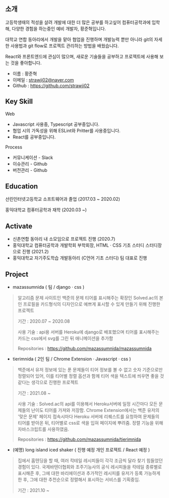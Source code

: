 ## 소개

고등학생때의 적성을 살려 개발에 대한 더 많은 공부를 하고싶어 컴퓨터공학과에 입학해, 다양한 경험을 하는중인 예비 개발자, 황준혁입니다. 

대학교 연합 동아리에서 개발을 맡아 협업을 진행하며 개발능력 뿐만 아니라 git의 자세한 사용법과 git flow로 프로젝트 관리하는 방법을 배웠습니다. 

React와 프론트엔드에 관심이 많으며, 새로운 기술들을 공부하고 프로젝트에 사용해 보는 것을 좋아합니다.

* 이름 : 황준혁
* 이메일 : strawji02@naver.com
* Github : https://github.com/strawji02

## Key Skill

Web

* Javascript 사용중, Typescript 공부중입니다.
* 협업 시의 가독성을 위해 ESLint와 Pritter를 사용중입니다.
* React를 공부중입니다.

Process

* 커뮤니케이션 - Slack
* 이슈관리 - Github
* 버전관리 - Github

## Education

선린인터넷고등학교 소프트웨어과 졸업 (2017.03 ~ 2020.02)

홍익대학교 컴퓨터공학과 재학 (2020.03 ~)

## Activate

* 신촌연합 동아리 내 소모임으로 프로젝트 진행 (2020.7)
* 홍익대학교 컴퓨터공학과 개발학회 부학회장, HTML · CSS 기초 스터디 스터디장으로 진행 (2021.2)
* 홍익대학교 자기주도학습 개발동아리 (C언어 기초 스터디) 팀 대표로 진행

## Project

* mazassumnida ( 팀 / django · css )

> 알고리즘 문제 사이트인 백준의 문제 티어를 표시해주는 확장인 Solved.ac의 본인 프로필을 카드형식의 디자인으로 예쁘게 표시할 수 있게 만들기 위해 진행한 프로젝트
>
> 기간 : 2020.07 ~ 2020.08
>
> 사용 기술 : api용 서버를 Heroku에 django로 배포했으며 티어를 표시해주는 카드는 css에서 svg를 그린 뒤 애니메이션을 추가함
>
> Repositories : https://github.com/mazassumnida/mazassumnida

* tierimnida ( 2인 팀 / Chrome Extension · Javascript · css )

> 백준에서 유저 정보에 있는 푼 문제들이 티어 정보를 볼 수 없고 숫자 기준으로만 정렬되어 있어, 이를 티어별 정렬 옵션과 함께 티어 색을 텍스트에 씌우면 좋을 것 같다는 생각으로 진행한 프로젝트
>
> 기간 : 2021.08 ~
>
> 사용 기술 : Solved.ac의 api를 이용해서 Heroku서버에 일정 시간마다 모든 문제들의 난이도 티어를 가져와 저장함. Chrome Extension에서는 백준 유저의 '맞은 문제' 페이지 접속시마다 Heroku 서버에 리퀘스트를 요청하여 문제들의 티어를 받아온 뒤, 티어별로 css로 색을 입혀 페이지에 뿌려줌. 정렬 기능을 위해 자바스크립트를 사용하였음.
>
> Repositories : https://github.com/mazassumnida/tierimnida

* (예명) long island iced shaker ( 진행 예정 개인 프로젝트 / React 예정 )

> 집에서 홈텐딩을 할 때, 여러 칵테일 레시피들이 각각 조금씩 달라 찾기 힘들었던 경험이 있다. 국제바텐더협회와 조주기능사의 공식 레시피들을 칵테일 종류별로 표시해준 후, 그에 대한 바리에이션과 추가적인 레시피를 유저가 등록 가능하게 한 후, 그에 대한 추천순으로 정렬해서 표시하는 서비스를 기획중임.
>
> 기간 : 2021.10 ~


